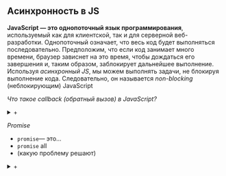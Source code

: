 ## Aсинхронность в JS

**JavaScript — это однопоточный язык программирования**, используемый как для клиентской, так и для серверной веб-разработки.
Однопоточный означает, что весь код будет выполняться последовательно.
Предположим, что если код занимает много времени, браузер зависнет на это время, чтобы дождаться его завершения и, таким образом, заблокирует дальнейшее выполнение.
Используя *асинхронный JS*, мы можем выполнять задачи, не блокируя выполнение кода.
Следовательно, он называется *non-blocking* (неблокирующим) JavaScript

*Что такое callback (обратный вызов) в JavaScript?*
<details>
<summary markdown="span">+</summary>

**Обратный вызов** - это функция, которая будет выполняться автоматически после того, как какая-либо другая функция будет выполнена полностью.
Таким образом, некоторые люди также называют это 'Call after'(Позвонить после)
Следовательно, обратный вызов решает проблему доступа к значению до того, как функция будет полностью выполнена.
</details>

*Promise*

  - `promise`— это...
  - `promise` all
  - (какую проблему решают)

<details>
<summary markdown="span">+</summary>

*Promise* — это объект JavaScript, который позволяет выполнять асинхронные операции.
Он выдает значение, когда асинхронная операция завершается успешно, или выдает ошибку, если она не завершается.
Это означает, что мы не хотим, чтобы приложение ждало ответа, полностью блокируя сайт для дальнейших действий.
Но мы можем продолжить работу над ответом, когда он будет доступен.

_____

Промис (**promise**) - это объект, который представляет собой результат асинхронной операции и позволяет выполнять последующие операции с этим результатом при его готовности. Он может находиться в трёх состояниях: ожидание (**pending**), выполнено (**fulfilled**) и отклонено (**rejected**).

- Промисы позволяют обрабатывать ошибки с помощью метода **.catch()**, который вызывается в случае, если промис был отклонён.

- Для параллельного выполнения нескольких асинхронных операций существует метод **Promise.all()**, который принимает массив промисов, и возвращает новый промис, который будет выполнен, когда все промисы из массива будут выполнены. Если хотя бы один промис из массива будет отклонён, то вернётся отклонённый промис.
</details>
